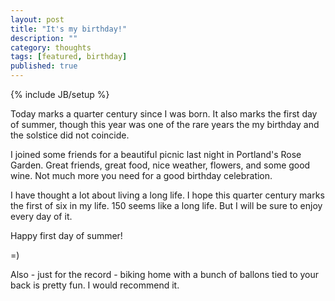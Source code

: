 ```yaml
---
layout: post 
title: "It's my birthday!" 
description: "" 
category: thoughts 
tags: [featured, birthday]
published: true
---
```



{% include JB/setup %}


Today marks a quarter century since I was born. It also marks the first day of summer, though this year was one of the rare years the my birthday and the solstice did not coincide. 

I joined some friends for a beautiful picnic last night in Portland's Rose Garden. Great friends, great food, nice weather, flowers, and some good wine. Not much more you need for a good birthday celebration.

I have thought a lot about living a long life. I hope this quarter century marks the first of six in my life. 150 seems like a long life. But I will be sure to enjoy every day of it. 

Happy first day of summer!

=)

Also - just for the record - biking home with a bunch of ballons tied to your back is pretty fun. I would recommend it.




